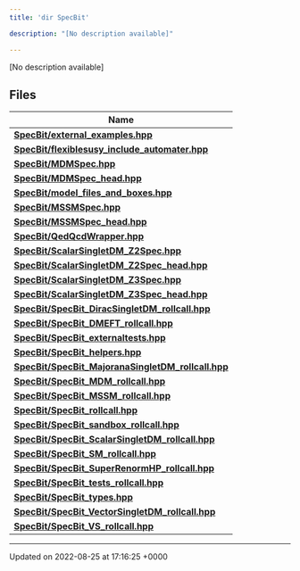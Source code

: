 ```yaml
---
title: 'dir SpecBit'

description: "[No description available]"

---
```







[No description available]

## Files

| Name           |
| -------------- |
| **[SpecBit/external_examples.hpp](/documentation/code/files/external__examples_8hpp/#file-external-exampleshpp)**  |
| **[SpecBit/flexiblesusy_include_automater.hpp](/documentation/code/files/flexiblesusy__include__automater_8hpp/#file-flexiblesusy-include-automaterhpp)**  |
| **[SpecBit/MDMSpec.hpp](/documentation/code/files/mdmspec_8hpp/#file-mdmspechpp)**  |
| **[SpecBit/MDMSpec_head.hpp](/documentation/code/files/mdmspec__head_8hpp/#file-mdmspec-headhpp)**  |
| **[SpecBit/model_files_and_boxes.hpp](/documentation/code/files/model__files__and__boxes_8hpp/#file-model-files-and-boxeshpp)**  |
| **[SpecBit/MSSMSpec.hpp](/documentation/code/files/mssmspec_8hpp/#file-mssmspechpp)**  |
| **[SpecBit/MSSMSpec_head.hpp](/documentation/code/files/mssmspec__head_8hpp/#file-mssmspec-headhpp)**  |
| **[SpecBit/QedQcdWrapper.hpp](/documentation/code/files/qedqcdwrapper_8hpp/#file-qedqcdwrapperhpp)**  |
| **[SpecBit/ScalarSingletDM_Z2Spec.hpp](/documentation/code/files/scalarsingletdm__z2spec_8hpp/#file-scalarsingletdm-z2spechpp)**  |
| **[SpecBit/ScalarSingletDM_Z2Spec_head.hpp](/documentation/code/files/scalarsingletdm__z2spec__head_8hpp/#file-scalarsingletdm-z2spec-headhpp)**  |
| **[SpecBit/ScalarSingletDM_Z3Spec.hpp](/documentation/code/files/scalarsingletdm__z3spec_8hpp/#file-scalarsingletdm-z3spechpp)**  |
| **[SpecBit/ScalarSingletDM_Z3Spec_head.hpp](/documentation/code/files/scalarsingletdm__z3spec__head_8hpp/#file-scalarsingletdm-z3spec-headhpp)**  |
| **[SpecBit/SpecBit_DiracSingletDM_rollcall.hpp](/documentation/code/files/specbit__diracsingletdm__rollcall_8hpp/#file-specbit-diracsingletdm-rollcallhpp)**  |
| **[SpecBit/SpecBit_DMEFT_rollcall.hpp](/documentation/code/files/specbit__dmeft__rollcall_8hpp/#file-specbit-dmeft-rollcallhpp)**  |
| **[SpecBit/SpecBit_externaltests.hpp](/documentation/code/files/specbit__externaltests_8hpp/#file-specbit-externaltestshpp)**  |
| **[SpecBit/SpecBit_helpers.hpp](/documentation/code/files/specbit__helpers_8hpp/#file-specbit-helpershpp)**  |
| **[SpecBit/SpecBit_MajoranaSingletDM_rollcall.hpp](/documentation/code/files/specbit__majoranasingletdm__rollcall_8hpp/#file-specbit-majoranasingletdm-rollcallhpp)**  |
| **[SpecBit/SpecBit_MDM_rollcall.hpp](/documentation/code/files/specbit__mdm__rollcall_8hpp/#file-specbit-mdm-rollcallhpp)**  |
| **[SpecBit/SpecBit_MSSM_rollcall.hpp](/documentation/code/files/specbit__mssm__rollcall_8hpp/#file-specbit-mssm-rollcallhpp)**  |
| **[SpecBit/SpecBit_rollcall.hpp](/documentation/code/files/specbit__rollcall_8hpp/#file-specbit-rollcallhpp)**  |
| **[SpecBit/SpecBit_sandbox_rollcall.hpp](/documentation/code/files/specbit__sandbox__rollcall_8hpp/#file-specbit-sandbox-rollcallhpp)**  |
| **[SpecBit/SpecBit_ScalarSingletDM_rollcall.hpp](/documentation/code/files/specbit__scalarsingletdm__rollcall_8hpp/#file-specbit-scalarsingletdm-rollcallhpp)**  |
| **[SpecBit/SpecBit_SM_rollcall.hpp](/documentation/code/files/specbit__sm__rollcall_8hpp/#file-specbit-sm-rollcallhpp)**  |
| **[SpecBit/SpecBit_SuperRenormHP_rollcall.hpp](/documentation/code/files/specbit__superrenormhp__rollcall_8hpp/#file-specbit-superrenormhp-rollcallhpp)**  |
| **[SpecBit/SpecBit_tests_rollcall.hpp](/documentation/code/files/specbit__tests__rollcall_8hpp/#file-specbit-tests-rollcallhpp)**  |
| **[SpecBit/SpecBit_types.hpp](/documentation/code/files/specbit__types_8hpp/#file-specbit-typeshpp)**  |
| **[SpecBit/SpecBit_VectorSingletDM_rollcall.hpp](/documentation/code/files/specbit__vectorsingletdm__rollcall_8hpp/#file-specbit-vectorsingletdm-rollcallhpp)**  |
| **[SpecBit/SpecBit_VS_rollcall.hpp](/documentation/code/files/specbit__vs__rollcall_8hpp/#file-specbit-vs-rollcallhpp)**  |






-------------------------------

Updated on 2022-08-25 at 17:16:25 +0000
